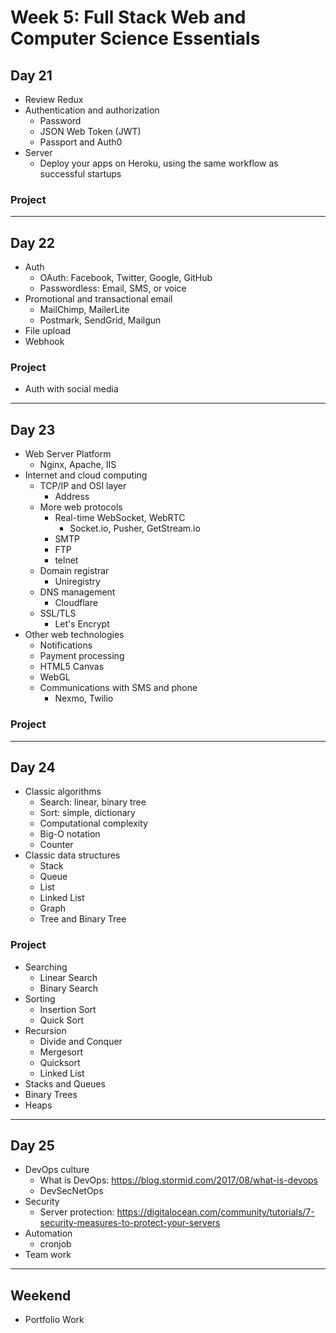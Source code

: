# Week 5: Full Stack Web and Computer Science Essentials

## Day 21

- Review Redux
- Authentication and authorization
  - Password
  - JSON Web Token (JWT)
  - Passport and Auth0
- Server
  - Deploy your apps on Heroku, using the same workflow as successful startups

### Project

--------------------------------------------------------------------------------

## Day 22

- Auth
  - OAuth: Facebook, Twitter, Google, GitHub
  - Passwordless: Email, SMS, or voice
- Promotional and transactional email
  - MailChimp, MailerLite
  - Postmark, SendGrid, Mailgun
- File upload
- Webhook

### Project

- Auth with social media

--------------------------------------------------------------------------------

## Day 23

- Web Server Platform
  - Nginx, Apache, IIS
- Internet and cloud computing
  - TCP/IP and OSI layer
    - Address
  - More web protocols
    - Real-time WebSocket, WebRTC
      - Socket.io, Pusher, GetStream.io
    - SMTP
    - FTP
    - telnet
  - Domain registrar
    - Uniregistry
  - DNS management
    - Cloudflare
  - SSL/TLS
    - Let's Encrypt
- Other web technologies
  - Notifications
  - Payment processing
  - HTML5 Canvas
  - WebGL
  - Communications with SMS and phone
    - Nexmo, Twilio

### Project

--------------------------------------------------------------------------------

## Day 24

- Classic algorithms
  - Search: linear, binary tree
  - Sort: simple, dictionary
  - Computational complexity
  - Big-O notation
  - Counter
- Classic data structures
  - Stack
  - Queue
  - List
  - Linked List
  - Graph
  - Tree and Binary Tree

### Project

- Searching
  - Linear Search
  - Binary Search 
- Sorting
  - Insertion Sort
  - Quick Sort
- Recursion
  - Divide and Conquer
  - Mergesort
  - Quicksort
  - Linked List
- Stacks and Queues
- Binary Trees
- Heaps

--------------------------------------------------------------------------------

## Day 25

- DevOps culture
  - What is DevOps: https://blog.stormid.com/2017/08/what-is-devops
  - DevSecNetOps
- Security
  - Server protection: https://digitalocean.com/community/tutorials/7-security-measures-to-protect-your-servers
- Automation
  - cronjob
- Team work

--------------------------------------------------------------------------------

## Weekend

- Portfolio Work
